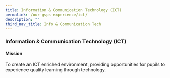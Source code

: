 ```yaml
---
title: Information & Communication Technology (ICT)
permalink: /our-gsps-experience/ict/
description: ""
third_nav_title: Info & Communication Tech
---
```

### **Information & Communication Technology (ICT)**
#### **Mission**
To create an ICT enriched environment, providing opportunities for pupils to experience quality learning through technology.